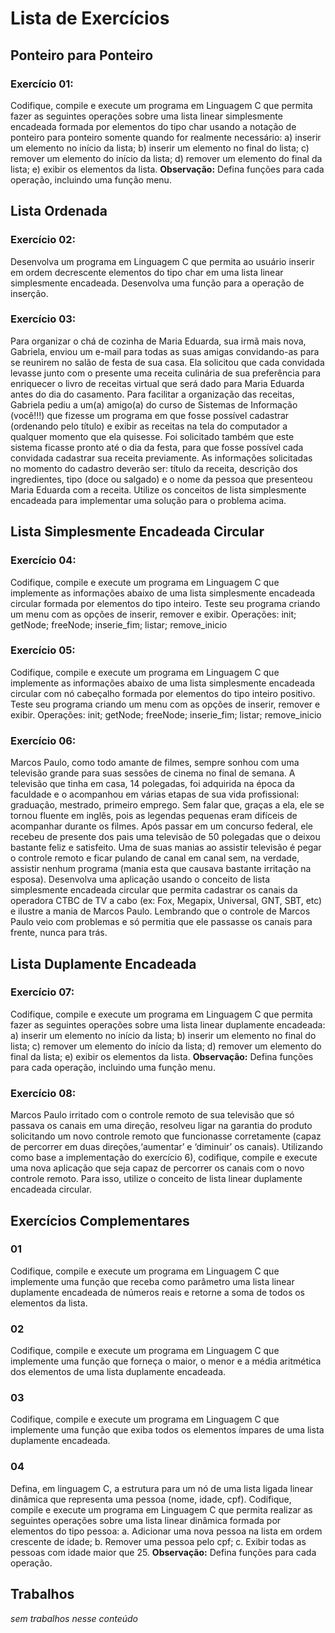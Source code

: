 # Lista de Exercícios
## Ponteiro para Ponteiro
### Exercício 01:

Codifique, compile e execute um programa em Linguagem C que permita fazer as seguintes operações sobre uma lista linear simplesmente encadeada formada por elementos do tipo char usando a notação de ponteiro para ponteiro somente quando for realmente necessário: 
    ​a) inserir um elemento no início da lista; 
    ​b) inserir um elemento no final do lista;
    ​c) remover um elemento do início da lista;
    d) remover um elemento do final da lista;
    e) exibir os elementos da lista.
**Observação:** Defina funções para cada operação, incluindo uma função menu.

## Lista Ordenada
### Exercício 02:

Desenvolva um programa em Linguagem C que permita ao usuário inserir em ordem decrescente elementos do tipo char em uma lista linear simplesmente encadeada. Desenvolva uma função para a operação de inserção.

### Exercício 03:

Para organizar o chá de cozinha de Maria Eduarda, sua irmã mais nova, Gabriela, enviou um e-mail para todas as suas amigas convidando-as para se reunirem no salão de festa de sua casa. Ela solicitou que cada convidada levasse junto com o presente uma receita culinária de sua preferência para enriquecer o livro de receitas virtual que será dado para Maria Eduarda antes do dia do casamento. Para facilitar a organização das receitas,
Gabriela pediu a um(a) amigo(a) do curso de Sistemas de Informação (você!!!) que fizesse um programa em que fosse possível cadastrar (ordenando pelo título) e exibir as receitas na tela do computador a qualquer momento que ela quisesse. Foi solicitado
também que este sistema ficasse pronto até o dia da festa, para que fosse possível  cada convidada cadastrar sua receita previamente. As informações solicitadas no momento do cadastro deverão ser: título da receita, descrição dos ingredientes, tipo (doce ou salgado) e o nome da pessoa que presenteou Maria Eduarda com a receita. Utilize os conceitos de lista simplesmente encadeada para implementar uma solução para o problema acima.

## Lista Simplesmente Encadeada Circular
### Exercício 04:

Codifique, compile e execute um programa em Linguagem C que implemente as informações abaixo de uma lista simplesmente encadeada circular formada por elementos do tipo inteiro. Teste seu programa criando um menu com as opções de inserir, remover e exibir.
    Operações: init; getNode; freeNode; inserie_fim; listar; remove_inicio

### Exercício 05:

Codifique, compile e execute um programa em Linguagem C que implemente as informações abaixo de uma lista simplesmente encadeada circular com nó cabeçalho formada por elementos do tipo inteiro positivo. Teste seu programa criando um menu com as opções de inserir, remover e exibir. 
    Operações: init; getNode; freeNode; inserie_fim; listar; remove_inicio

### Exercício 06:

Marcos Paulo, como todo amante de filmes, sempre sonhou com uma televisão grande para suas sessões de cinema no final de semana. A televisão que tinha em casa, 14 polegadas, foi adquirida na época da faculdade e o acompanhou em várias etapas de sua vida profissional: graduação, mestrado, primeiro emprego. Sem falar que, graças a ela, ele se tornou fluente em inglês, pois as legendas pequenas eram difíceis de acompanhar durante os filmes. Após passar em um concurso federal, ele recebeu de presente dos pais uma televisão de 50 polegadas que o deixou bastante feliz e satisfeito.
Uma de suas manias ao assistir televisão é pegar o controle remoto e ficar pulando de canal em canal sem, na verdade, assistir nenhum programa (mania esta que causava bastante irritação na esposa). Desenvolva uma aplicação usando o conceito de lista simplesmente encadeada circular que permita cadastrar os canais da operadora CTBC de  TV a cabo (ex: Fox, Megapix, Universal, GNT, SBT, etc) e ilustre a mania de  Marcos Paulo. Lembrando que o controle de Marcos Paulo veio com problemas e só permitia que ele passasse os canais para frente, nunca para trás.

## Lista Duplamente Encadeada
### Exercício 07:

Codifique, compile e execute um programa em Linguagem C que permita fazer as seguintes operações sobre uma lista linear duplamente encadeada: 
    ​a) inserir um elemento no início da lista; 
    ​b) inserir um elemento no final do lista;
    ​c) remover um elemento do início da lista;
    d) remover um elemento do final da lista;
    e) exibir os elementos da lista.
**Observação:** Defina funções para cada operação, incluindo uma função menu.

### Exercício 08:

Marcos Paulo irritado com o controle remoto de sua televisão que só passava os canais em uma direção, resolveu ligar na garantia do produto solicitando um novo controle remoto que funcionasse corretamente (capaz de percorrer em duas direções,‘aumentar’ e ‘diminuir’ os canais). Utilizando como base a implementação do exercício 6), codifique, compile e execute uma nova aplicação que seja capaz de percorrer os canais com o novo controle remoto. Para isso, utilize o conceito de lista linear duplamente encadeada circular.

## Exercícios Complementares
### 01

Codifique, compile e execute um programa em Linguagem C que implemente uma função que receba como parâmetro uma lista linear duplamente encadeada de números reais e retorne a soma de todos os elementos da lista.

### 02

Codifique, compile e execute um programa em Linguagem C que implemente uma função que forneça o maior, o menor e a média aritmética dos elementos de uma lista duplamente encadeada.

### 03

Codifique, compile e execute um programa em Linguagem C que implemente uma função que exiba todos os elementos ímpares de uma lista duplamente encadeada.

### 04

Defina, em linguagem C, a estrutura para um nó de uma lista ligada linear dinâmica que representa uma pessoa (nome, idade, cpf). Codifique, compile e execute um programa em Linguagem C que permita realizar as seguintes operações sobre uma lista linear dinâmica formada por elementos do tipo pessoa:
    a. Adicionar uma nova pessoa na lista em ordem crescente de idade;
    b. Remover uma pessoa pelo cpf;
    c. Exibir todas as pessoas com idade maior que 25.
**Observação:** Defina funções para cada operação.


## Trabalhos

*sem trabalhos nesse conteúdo*
